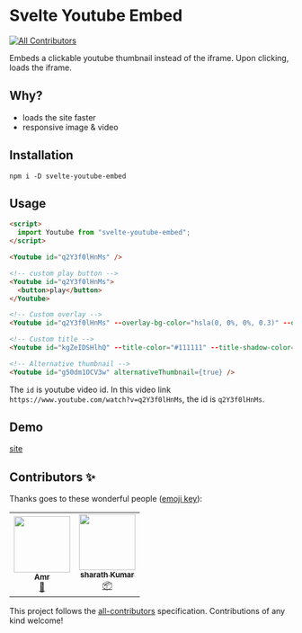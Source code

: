 # Svelte Youtube Embed
<!-- ALL-CONTRIBUTORS-BADGE:START - Do not remove or modify this section -->
[![All Contributors](https://img.shields.io/badge/all_contributors-2-orange.svg?style=flat-square)](#contributors-)
<!-- ALL-CONTRIBUTORS-BADGE:END -->

Embeds a clickable youtube thumbnail instead of the iframe. Upon clicking, loads the iframe.

## Why?

- loads the site faster
- responsive image & video

## Installation

`npm i -D svelte-youtube-embed`

## Usage

```html
<script>
  import Youtube from "svelte-youtube-embed";
</script>

<Youtube id="q2Y3f0lHnMs" />

<!-- custom play button -->
<Youtube id="q2Y3f0lHnMs">
  <button>play</button>
</Youtube>

<!-- Custom overlay -->
<Youtube id="q2Y3f0lHnMs" --overlay-bg-color="hsla(0, 0%, 0%, 0.3)" --overlay-transition="all 100ms linear" />

<!-- Custom title -->
<Youtube id="kgZeIDSHlhQ" --title-color="#111111" --title-shadow-color="#cccccc" --title-font-family="Lato, sans-serif" />

<!-- Alternative thumbnail -->
<Youtube id="g50dm1OCV3w" alternativeThumbnail={true} />
```

The `id` is youtube video id. In this video link `https://www.youtube.com/watch?v=q2Y3f0lHnMs`, the id is `q2Y3f0lHnMs`.

## Demo

[site](https://embed.sveltethemes.dev/)

## Contributors ✨

Thanks goes to these wonderful people ([emoji key](https://allcontributors.org/docs/en/emoji-key)):

<!-- ALL-CONTRIBUTORS-LIST:START - Do not remove or modify this section -->
<!-- prettier-ignore-start -->
<!-- markdownlint-disable -->
<table>
  <tr>
    <td align="center"><a href="https://computly.me"><img src="https://avatars.githubusercontent.com/u/12211826?v=4?s=100" width="100px;" alt=""/><br /><sub><b>Amr</b></sub></a><br /><a href="#design-416d72" title="Design">🎨</a></td>
    <td align="center"><a href="https://webjeda.com"><img src="https://avatars.githubusercontent.com/u/8033084?v=4?s=100" width="100px;" alt=""/><br /><sub><b>sharath Kumar</b></sub></a><br /><a href="#platform-sharu725" title="Packaging/porting to new platform">📦</a></td>
  </tr>
</table>

<!-- markdownlint-restore -->
<!-- prettier-ignore-end -->

<!-- ALL-CONTRIBUTORS-LIST:END -->

This project follows the [all-contributors](https://github.com/all-contributors/all-contributors) specification. Contributions of any kind welcome!